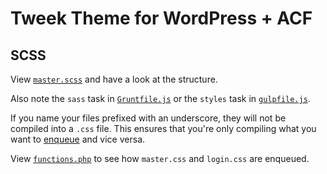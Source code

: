 # Tweek Theme for WordPress + ACF

## SCSS

View [`master.scss`](https://github.com/dajocarter/tweek-theme/blob/master/assets/scss/master.scss) and have a look at the structure.

Also note the `sass` task in [`Gruntfile.js`](https://github.com/dajocarter/tweek-theme/blob/master/assets/grunt/Gruntfile.js) or the `styles` task in  [`gulpfile.js`](https://github.com/dajocarter/tweek-theme/blob/master/assets/gulp/gulpfile.js).

If you name your files prefixed with an underscore, they will not be compiled into a `.css` file. This ensures that you're only compiling what you want to [enqueue](http://codex.wordpress.org/Function_Reference/wp_enqueue_style) and vice versa.

View [`functions.php`](https://github.com/dajocarter/tweek-theme/blob/master/functions.php) to see how `master.css` and `login.css` are enqueued.
